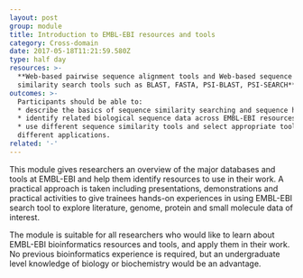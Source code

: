 ```yaml
---
layout: post
group: module
title: Introduction to EMBL-EBI resources and tools
category: Cross-domain
date: 2017-05-18T11:21:59.580Z
type: half day
resources: >-
  **Web-based pairwise sequence alignment tools and Web-based sequence
  similarity search tools such as BLAST, FASTA, PSI-BLAST, PSI-SEARCH**
outcomes: >-
  Participants should be able to:
  * describe the basics of sequence similarity searching and sequence homology
  * identify related biological sequence data across EMBL-EBI resources
  * use different sequence similarity tools and select appropriate tools for
  different applications.
related: '-'
---
```

This module gives researchers an overview of the major databases and tools at EMBL-EBI and help them identify resources to use in their work. A practical approach is taken including presentations, demonstrations and practical activities to give trainees hands-on experiences in using EMBL-EBI search tool to explore literature, genome, protein and small molecule data of interest.

The module is suitable for all researchers who would like to learn about EMBL-EBI bioinformatics resources and tools, and apply them in their work. No previous bioinformatics experience is required, but an undergraduate level knowledge of biology or biochemistry would be an advantage.
